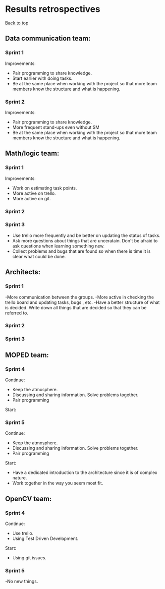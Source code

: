 # Results retrospectives

[Back to top](../README.md)

## Data communication team:
### Sprint 1
Improvements:
- Pair programming to share knowledge.
- Start earlier with doing tasks.
- Be at the same place when working with the project so that more team members know the structure and what is happening.

### Sprint 2
Improvements:
- Pair programming to share knowledge.
- More frequent stand-ups even without SM
- Be at the same place when working with the project so that more team members know the structure and what is happening.

## Math/logic team:
### Sprint 1
Improvements:
- Work on estimating task points.
- More active on trello.
- More active on git.

### Sprint 2


### Sprint 3
- Use trello more frequently and be better on updating the status of tasks.
- Ask more questions about things that are unceratain. Don't be afraid to ask questions when learning something new.
- Collect problems and bugs that are found so when there is time it is clear what could be done.

## Architects:
### Sprint 1
-More communication between the groups.
-More active in checking the trello board and updating tasks, bugs , etc.
-Have a better structure of what is decided. Write down all things that are decided so that they can be referred to.

### Sprint 2


### Sprint 3

## MOPED team:
### Sprint 4
Continue:
- Keep the atmosphere.
- Discussing and sharing information. Solve problems together.
- Pair programming

Start:

### Sprint 5
Continue:
- Keep the atmosphere.
- Discussing and sharing information. Solve problems together.
- Pair programming

Start:
- Have a dedicated introduction to the architecture since it is of complex nature.
- Work together in the way you seem most fit.

## OpenCV team:
### Sprint 4
Continue:
- Use trello.
- Using Test Driven Development.

Start:
- Using git issues.

### Sprint 5
-No new things. 
